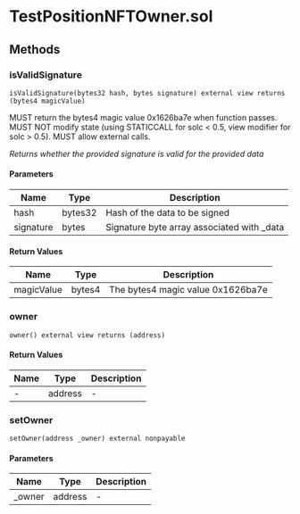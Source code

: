 
# TestPositionNFTOwner.sol

    

    
## Methods
### isValidSignature
```solidity
isValidSignature(bytes32 hash, bytes signature) external view returns (bytes4 magicValue)
```

            
MUST return the bytes4 magic value 0x1626ba7e when function passes. MUST NOT modify state (using STATICCALL for solc < 0.5, view modifier for solc > 0.5). MUST allow external calls.

            
*Returns whether the provided signature is valid for the provided data*
#### Parameters

| Name | Type | Description |
|---|---|---|
| hash | bytes32 | Hash of the data to be signed |
| signature | bytes | Signature byte array associated with _data |

#### Return Values

| Name | Type | Description |
|---|---|---|
| magicValue | bytes4 | The bytes4 magic value 0x1626ba7e |

### owner
```solidity
owner() external view returns (address)
```

            

            
#### Return Values

| Name | Type | Description |
|---|---|---|
| - | address | - |

### setOwner
```solidity
setOwner(address _owner) external nonpayable
```

            

            
#### Parameters

| Name | Type | Description |
|---|---|---|
| _owner | address | - |


